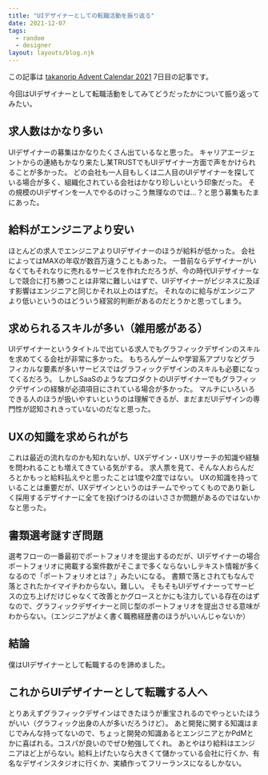 ```yaml
---
title: "UIデザイナーとしての転職活動を振り返る"
date: 2021-12-07
tags:
  - random
  - designer
layout: layouts/blog.njk
---
```


この記事は [takanorip Advent Calendar 2021](https://adventar.org/calendars/7125) 7日目の記事です。

今回はUIデザイナーとして転職活動をしてみてどうだったかについて振り返ってみたい。

## 求人数はかなり多い
UIデザイナーの募集はかなりたくさん出ているなと思った。
キャリアエージェントからの連絡もかなり来たし某TRUSTでもUIデザイナー方面で声をかけられることが多かった。
どの会社も一人目もしくは二人目のUIデザイナーを探している場合が多く、組織化されている会社はかなり珍しいという印象だった。
その規模のUIデザインを一人でやるのけっこう無理なのでは…？と思う募集もたまにあった。

## 給料がエンジニアより安い
ほとんどの求人でエンジニアよりUIデザイナーのほうが給料が低かった。
会社によってはMAXの年収が数百万違うこともあった。
一昔前ならデザイナーがいなくてもそれなりに売れるサービスを作れただろうが、今の時代UIデザイナーなしで競合に打ち勝つことは非常に難しいはずで、UIデザイナーがビジネスに及ぼす影響はエンジニアと同じかそれ以上のはずだ。
それなのに給与がエンジニアより低いというのはどういう経営的判断があるのだとうかと思ってしまう。

## 求められるスキルが多い（雑用感がある）
UIデザイナーというタイトルで出ている求人でもグラフィックデザインのスキルを求めてくる会社が非常に多かった。
もちろんゲームや学習系アプリなどグラフィカルな要素が多いサービスではグラフィックデザインのスキルも必要になってくるだろう。
しかしSaaSのようなプロダクトのUIデザイナーでもグラフィックデザインの経験が必須項目にされている場合が多かった。
マルチにいろいろできる人のほうが扱いやすいというのは理解できるが、まだまだUIデザインの専門性が認知されきっていないのだなと思った。

## UXの知識を求められがち
これは最近の流れなのかも知れないが、UXデザイン・UXリサーチの知識や経験を問われることも増えてきている気がする。
求人票を見て、そんな人おらんだろとかもっと給料払えやと思ったことは1度や2度ではない。
UXの知識を持っていることは重要だが、UXデザインというのはチームでやってくものであり新しく採用するデザイナーに全てを投げつけるのはいささか問題があるのではないかなと思った。

## 書類選考謎すぎ問題
選考フローの一番最初でポートフォリオを提出するのだが、UIデザイナーの場合ポートフォリオに掲載する案件数がそこまで多くならないしテキスト情報が多くなるので「ポートフォリオとは？」みたいになる。
書類で落とされてもなんで落とされたかイマイチわからない。難しい。
そもそもUIデザイナーってサービスの立ち上げだけじゃなくて改善とかグロースとかにも注力している存在のはずなので、グラフィックデザイナーと同じ型のポートフォリオを提出させる意味がわからない。（エンジニアがよく書く職務経歴書のほうがいいんじゃないか）

## 結論
僕はUIデザイナーとして転職するのを諦めました。

## これからUIデザイナーとして転職する人へ
とりあえずグラフィックデザインはできたほうが重宝されるのでやっといたほうがいい（グラフィック出身の人が多いだろうけど）。
あと開発に関する知識はまじでみんな持ってないので、ちょっと開発の知識あるとエンジニアとかPdMとかに喜ばれる。コスパが良いのでぜひ勉強してくれ。
あとやはり給料はエンジニアほど上がらない。給料上げたいなら大きくて儲かっている会社に行くか、有名なデザインスタジオに行くか、実績作ってフリーランスになるしかない。
